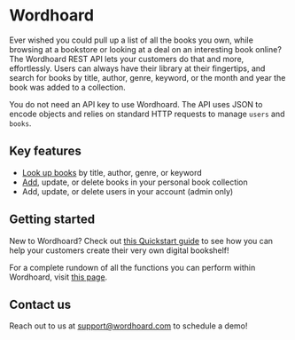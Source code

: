 
# Wordhoard

Ever wished you could pull up a list of all the books you own, while browsing at a bookstore or looking at a deal on an interesting book online? The Wordhoard REST API lets your customers do that and more, effortlessly. Users can always have their library at their fingertips, and search for books by title, author, genre, keyword, or the month and year the book was added to a collection.

You do not need an API key to use Wordhoard. The API uses JSON to encode objects and relies on standard HTTP requests to manage `users` and `books`.

## Key features

* [Look up books](books/references/fetch-a-book-by-property.md) by title, author, genre, or keyword
* [Add](books/tutorials/adding-a-book.md), update, or delete books in your personal book collection
* Add, update, or delete users in your account (admin only)

## Getting started

New to Wordhoard? Check out [this Quickstart guide](books/tutorials/quickstart-guide.md) to see how you can help your customers create their very own digital bookshelf!

For a complete rundown of all the functions you can perform within Wordhoard, visit [this page](index.md).

## Contact us

Reach out to us at [support@wordhoard.com](mailto:support@wordhoard.com) to schedule a demo!
